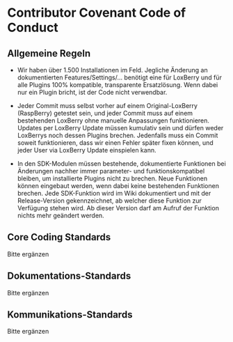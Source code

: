 # Contributor Covenant Code of Conduct

## Allgemeine Regeln

* Wir haben über 1.500 Installationen im Feld. Jegliche Änderung an dokumentierten Features/Settings/... benötigt eine für LoxBerry und für alle Plugins 100% kompatible, transparente Ersatzlösung. Wenn dabei nur ein Plugin bricht, ist der Code nicht verwendbar.

* Jeder Commit muss selbst vorher auf einem Original-LoxBerry (RaspBerry) getestet sein, und jeder Commit muss auf einem bestehenden LoxBerry ohne manuelle Anpassungen funktionieren. Updates per LoxBerry Update müssen kumulativ sein und dürfen weder LoxBerrys noch dessen Plugins brechen. Jedenfalls muss ein Commit soweit funktionieren, dass wir einen Fehler später fixen können, und jeder User via LoxBerry Update einspielen kann.

* In den SDK-Modulen müssen bestehende, dokumentierte Funktionen bei Änderungen nachher immer parameter- und funktionskompatibel bleiben, um installierte Plugins nicht zu brechen. Neue Funktionen können eingebaut werden, wenn dabei keine bestehenden Funktionen brechen. Jede SDK-Funktion wird im Wiki dokumentiert und mit der Release-Version gekennzeichnet, ab welcher diese Funktion zur Verfügung stehen wird. Ab dieser Version darf am Aufruf der Funktion nichts mehr geändert werden.

## Core Coding Standards

Bitte ergänzen

## Dokumentations-Standards

Bitte ergänzen

## Kommunikations-Standards

Bitte ergänzen
